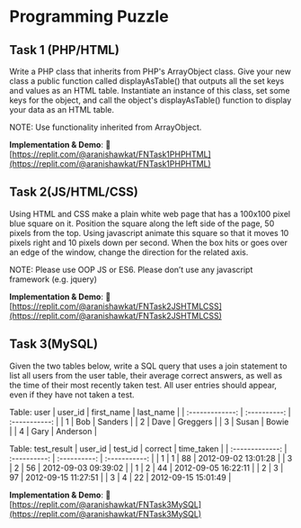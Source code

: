 # Programming Puzzle

## Task 1 (PHP/HTML)
Write a PHP class that inherits from PHP's ArrayObject class. Give your new class a public function called displayAsTable() that outputs all the set keys and values as an HTML table. Instantiate an instance of this class, set some keys for the object, and call the object's displayAsTable() function to display your data as an HTML table.

NOTE: Use functionality inherited from ArrayObject.

**Implementation & Demo**: :link: [https://replit.com/@aranishawkat/FNTask1PHPHTML](https://replit.com/@aranishawkat/FNTask1PHPHTML)

## Task 2(JS/HTML/CSS)
Using HTML and CSS make a plain white web page that has a 100x100 pixel blue square on it. Position the square along the left side of the page, 50 pixels from the top. Using javascript animate this square so that it moves 10 pixels right and 10 pixels down per second. When the box hits or goes over an edge of the window, change the direction for the related axis.

NOTE: Please use OOP JS or ES6. Please don’t use any javascript framework (e.g. jquery)

**Implementation & Demo**: :link: [https://replit.com/@aranishawkat/FNTask2JSHTMLCSS](https://replit.com/@aranishawkat/FNTask2JSHTMLCSS)

## Task 3(MySQL)
Given the two tables below, write a SQL query that uses a join statement to list all users from the user
table, their average correct answers, as well as the time of their most recently taken test. All user entries
should appear, even if they have not taken a test.

Table: user
| user_id      | first_name     | last_name     |
| :-------------: | :----------: | :-----------: |
| 1 | Bob  | Sanders |
| 2 | Dave | Greggers |
| 3 | Susan | Bowie |
| 4 | Gary | Anderson |

Table: test_result
| user_id      | test_id | correct     | time_taken     |
| :-------------: | :----------: | :----------: | :-----------: |
| 1 | 1 | 88  | 2012-09-02 13:01:28 |
| 3 | 2 | 56 | 2012-09-03 09:39:02 |
| 1 | 2 | 44 | 2012-09-05 16:22:11 |
| 2 | 3 | 97 | 2012-09-15 11:27:51 |
| 3 | 4 | 22 | 2012-09-15 15:01:49 |

**Implementation & Demo**: :link: [https://replit.com/@aranishawkat/FNTask3MySQL](https://replit.com/@aranishawkat/FNTask3MySQL)
